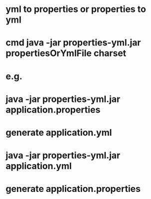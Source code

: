 # yml to properties or properties to yml
# cmd java -jar properties-yml.jar propertiesOrYmlFile charset
# e.g.
# java -jar properties-yml.jar application.properties
# generate application.yml
# java -jar properties-yml.jar application.yml
# generate application.properties
